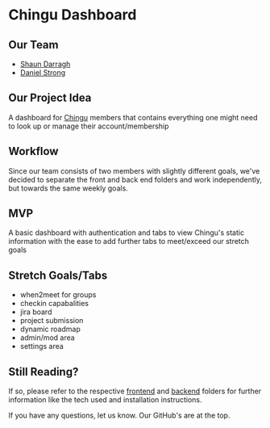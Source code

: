 # Chingu Dashboard

## Our Team


- [Shaun Darragh](https://github.com/ottotsuma)
- [Daniel Strong](https://github.com/dastrong)
<!-- - [name](github link) -->

## Our Project Idea

A dashboard for [Chingu](https://www.chingu.io/) members that contains everything one might need to look up or manage their account/membership

## Workflow

Since our team consists of two members with slightly different goals, we've decided to separate the front and back end folders and work independently, but towards the same weekly goals.

## MVP

A basic dashboard with authentication and tabs to view Chingu's static information with the ease to add further tabs to meet/exceed our stretch goals

## Stretch Goals/Tabs

- when2meet for groups
- checkin capabalities
- jira board
- project submission
- dynamic roadmap
- admin/mod area
- settings area

## Still Reading?

If so, please refer to the respective [frontend](https://github.com/chingu-voyages/v19-bears-team-08/tree/master/frontend) and [backend](https://github.com/chingu-voyages/v19-bears-team-08/tree/master/backend) folders for further information like the tech used and installation instructions.

If you have any questions, let us know. Our GitHub's are at the top.
